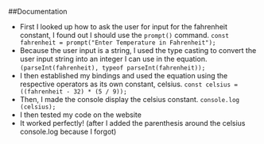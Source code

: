 ##Documentation

- First I looked up how to ask the user for input for the fahrenheit constant, I found out I should use the `prompt()` command. `const fahrenheit = prompt("Enter Temperature in Fahrenheit");`
- Because the user input is a string, I used the type casting to convert the user input string into an integer I can use in the equation. `(parseInt(fahrenheit), typeof parseInt(fahrenheit));`
- I then established my bindings and used the equation using the respective operators as its own constant, celsius. `const celsius = ((fahrenheit - 32) * (5 / 9));`
- Then, I made the console display the celsius constant. `console.log (celsius);`
- I then tested my code on the website
- It worked perfectly! (after I added the parenthesis around the celsius console.log because I forgot)
